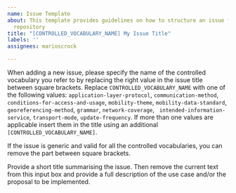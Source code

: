 ```yaml
---
name: Issue Template
about: This template provides guidelines on how to structure an issue for the controlled-vocabularies
  repository
title: "[CONTROLLED_VOCABULARY_NAME] My Issue Title"
labels: ''
assignees: marioscrock

---
```


When adding a new issue, please specify the name of the controlled vocabulary you refer to by replacing the right value in the issue title between square brackets. 
Replace  `CONTROLLED_VOCABULARY_NAME` with one of the following values:  `application-layer-protocol`, `communication-method`, `conditions-for-access-and-usage`, `mobility-theme`, `mobility-data-standard`, `georeferencing-method`, `grammar`, `network-coverage`, ` intended-information-service`, `transport-mode`, `update-frequency`. If more than one values are applicable insert them in the title using an additional `[CONTROLLED_VOCABULARY_NAME]`. 

If the issue is generic and valid for all the controlled vocabularies, you can remove the part between square brackets.

Provide a short title summarising the issue. Then remove the current text from this input box and provide a full description of the use case and/or the proposal to be implemented.
